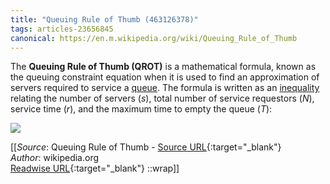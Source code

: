 ```yaml
---
title: "Queuing Rule of Thumb (463126378)"
tags: articles-23656845
canonical: https://en.m.wikipedia.org/wiki/Queuing_Rule_of_Thumb
---
```


The **Queuing Rule of Thumb (QROT)** is a mathematical formula, known as the queuing constraint equation when it is used to find an approximation of servers required to service a [queue](https://en.wikipedia.org/wiki/Queue_area). The formula is written as an [inequality](https://en.wikipedia.org/wiki/Inequality_(mathematics)) relating the number of servers (*s*), total number of service requestors (*N*), service time (*r*), and the maximum time to empty the queue (*T*):

![](https://wikimedia.org/api/rest_v1/media/math/render/svg/794b75ac4505566fa6800c4d4f95d5d1fd86216e)


[[_Source_: Queuing Rule of Thumb - [Source URL](https://en.m.wikipedia.org/wiki/Queuing_Rule_of_Thumb){:target="_blank"}<br>
_Author_: wikipedia.org<br>
[Readwise URL](https://readwise.io/open/463126378){:target="_blank"}
::wrap]]